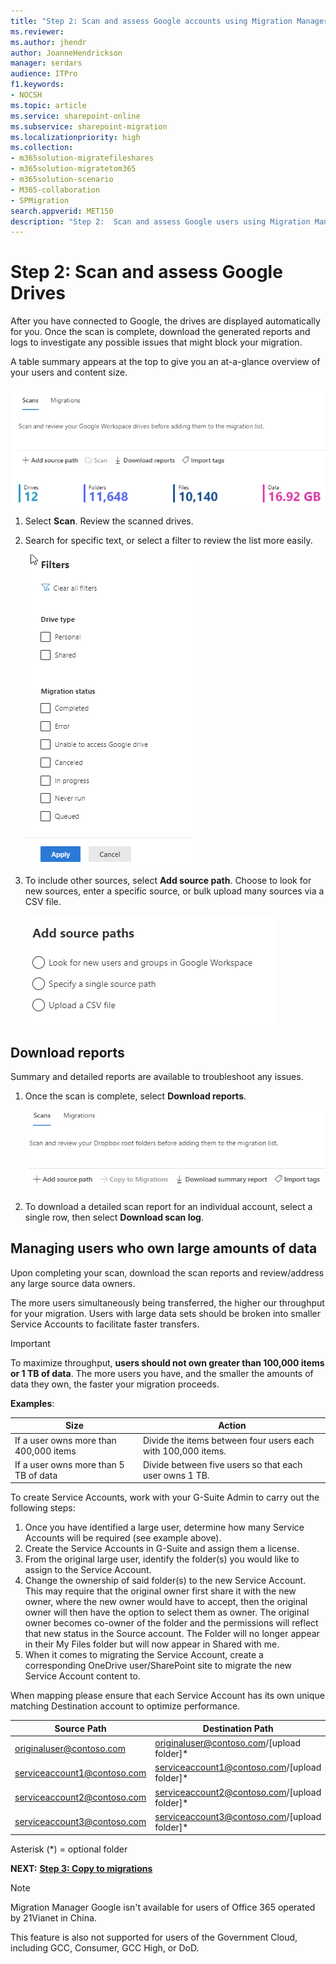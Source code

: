 ```yaml
---
title: "Step 2: Scan and assess Google accounts using Migration Manager"
ms.reviewer:
ms.author: jhendr
author: JoanneHendrickson
manager: serdars
audience: ITPro
f1.keywords:
- NOCSH
ms.topic: article
ms.service: sharepoint-online
ms.subservice: sharepoint-migration
ms.localizationpriority: high
ms.collection:
- m365solution-migratefileshares
- m365solution-migratetom365
- m365solution-scenario
- M365-collaboration
- SPMigration
search.appverid: MET150
description: "Step 2:  Scan and assess Google users using Migration Manager."
---
```


# Step 2: Scan and assess Google Drives

After you have connected to Google, the drives are displayed automatically for you. Once the scan is complete, download the generated reports and logs to investigate any possible issues that might block your migration.

A table summary appears at the top to give you an at-a-glance overview of your users and content size.

![google table summary of scan drives](media/mm-google-table-summary.png)

1. Select **Scan**. Review the scanned drives.
2. Search for specific text, or select a filter to review the list more easily.

   ![filter options for google drive scan results](media/mm-google-filters-scan.png)

3. To include other sources, select **Add source path**. Choose to look for new sources, enter a specific source, or bulk upload many sources via a CSV file.

   ![add more google source drives](media/mm-google-add-source-paths.png)

## Download reports

Summary and detailed reports are available to troubleshoot any issues.

1. Once the scan is complete, select **Download reports**.

   ![download reports for google](media/mm-dropbox-summary-report-menu.png)

2. To download a detailed scan report for an individual account, select a single row, then select **Download scan log**.   </br>

## Managing users who own large amounts of data

Upon completing your scan, download the scan reports and review/address any large source data owners.

The more users simultaneously being transferred, the higher our throughput for your migration. Users with large data sets should be broken into smaller Service Accounts to facilitate faster transfers.

> [!IMPORTANT]
> To maximize throughput, **users should not own greater than 100,000 items or 1 TB of data**. The more users you have, and the smaller the amounts of data they own, the faster your migration proceeds.

**Examples**:

|Size|Action|
|---|---|
|If a user owns more than 400,000 items|Divide the items between four users each with 100,000 items.|
|If a user owns more than 5 TB of data|Divide between five users so that each user owns 1 TB. |

To create Service Accounts, work with your G-Suite Admin to carry out the following steps:

1. Once you have identified a large user, determine how many Service Accounts will be required (see example above).
2. Create the Service Accounts in G-Suite and assign them a license.
3. From the original large user, identify the folder(s) you would like to assign to the Service Account.
4. Change the ownership of said folder(s) to the new Service Account. This may require that the original owner first share it with the new owner, where the new owner would have to accept, then the original owner will then have the option to select them as owner. The original owner becomes co-owner of the folder and the permissions will reflect that new status in the Source account. The Folder will no longer appear in their My Files folder but will now appear in Shared with me.
5. When it comes to migrating the Service Account, create a corresponding OneDrive user/SharePoint site to migrate the new Service Account content to.

When mapping please ensure that each Service Account has its own unique matching Destination account to optimize performance.

|Source Path|Destination Path|
|---|---|
|originaluser@contoso.com|originaluser@contoso.com/[upload folder]*|
|serviceaccount1@contoso.com|serviceaccount1@contoso.com/[upload folder]*|
|serviceaccount2@contoso.com|serviceaccount2@contoso.com/[upload folder]*|
|serviceaccount3@contoso.com|serviceaccount3@contoso.com/[upload folder]*|

Asterisk (*) = optional folder

**NEXT:**  [ **Step 3: Copy to migrations**](mm-Google-step3-copy-to-migrations.md)

> [!NOTE]
> Migration Manager Google isn't available for users of Office 365 operated by 21Vianet in China.
>
> This feature is also not supported for users of the Government Cloud, including GCC, Consumer, GCC High, or DoD.